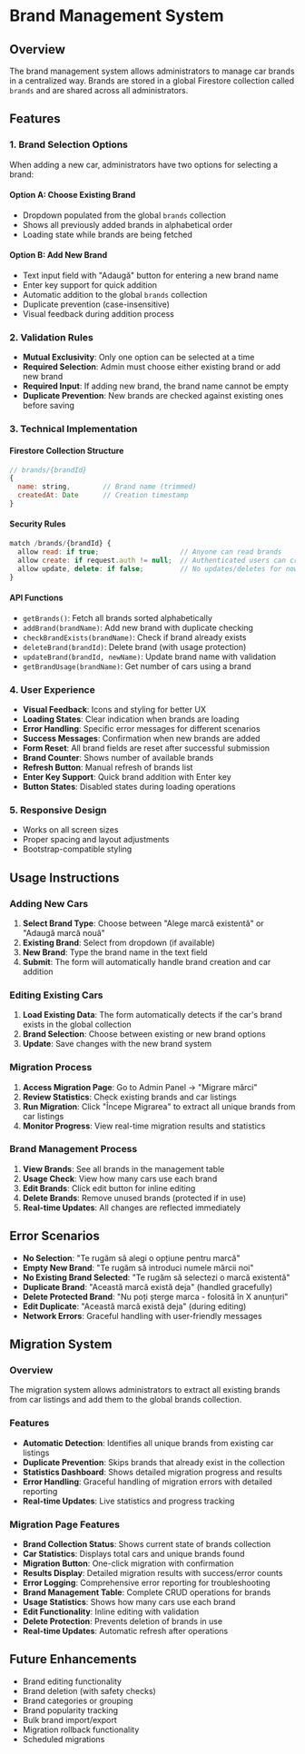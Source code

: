 # Brand Management System

## Overview
The brand management system allows administrators to manage car brands in a centralized way. Brands are stored in a global Firestore collection called `brands` and are shared across all administrators.

## Features

### 1. Brand Selection Options
When adding a new car, administrators have two options for selecting a brand:

#### Option A: Choose Existing Brand
- Dropdown populated from the global `brands` collection
- Shows all previously added brands in alphabetical order
- Loading state while brands are being fetched

#### Option B: Add New Brand
- Text input field with "Adaugă" button for entering a new brand name
- Enter key support for quick addition
- Automatic addition to the global `brands` collection
- Duplicate prevention (case-insensitive)
- Visual feedback during addition process

### 2. Validation Rules
- **Mutual Exclusivity**: Only one option can be selected at a time
- **Required Selection**: Admin must choose either existing brand or add new brand
- **Required Input**: If adding new brand, the brand name cannot be empty
- **Duplicate Prevention**: New brands are checked against existing ones before saving

### 3. Technical Implementation

#### Firestore Collection Structure
```javascript
// brands/{brandId}
{
  name: string,        // Brand name (trimmed)
  createdAt: Date      // Creation timestamp
}
```

#### Security Rules
```javascript
match /brands/{brandId} {
  allow read: if true;                    // Anyone can read brands
  allow create: if request.auth != null;  // Authenticated users can create
  allow update, delete: if false;         // No updates/deletes for now
}
```

#### API Functions
- `getBrands()`: Fetch all brands sorted alphabetically
- `addBrand(brandName)`: Add new brand with duplicate checking
- `checkBrandExists(brandName)`: Check if brand already exists
- `deleteBrand(brandId)`: Delete brand (with usage protection)
- `updateBrand(brandId, newName)`: Update brand name with validation
- `getBrandUsage(brandName)`: Get number of cars using a brand

### 4. User Experience
- **Visual Feedback**: Icons and styling for better UX
- **Loading States**: Clear indication when brands are loading
- **Error Handling**: Specific error messages for different scenarios
- **Success Messages**: Confirmation when new brands are added
- **Form Reset**: All brand fields are reset after successful submission
- **Brand Counter**: Shows number of available brands
- **Refresh Button**: Manual refresh of brands list
- **Enter Key Support**: Quick brand addition with Enter key
- **Button States**: Disabled states during loading operations

### 5. Responsive Design
- Works on all screen sizes
- Proper spacing and layout adjustments
- Bootstrap-compatible styling

## Usage Instructions

### Adding New Cars
1. **Select Brand Type**: Choose between "Alege marcă existentă" or "Adaugă marcă nouă"
2. **Existing Brand**: Select from dropdown (if available)
3. **New Brand**: Type the brand name in the text field
4. **Submit**: The form will automatically handle brand creation and car addition

### Editing Existing Cars
1. **Load Existing Data**: The form automatically detects if the car's brand exists in the global collection
2. **Brand Selection**: Choose between existing or new brand options
3. **Update**: Save changes with the new brand system

### Migration Process
1. **Access Migration Page**: Go to Admin Panel → "Migrare mărci"
2. **Review Statistics**: Check existing brands and car listings
3. **Run Migration**: Click "Începe Migrarea" to extract all unique brands from car listings
4. **Monitor Progress**: View real-time migration results and statistics

### Brand Management Process
1. **View Brands**: See all brands in the management table
2. **Usage Check**: View how many cars use each brand
3. **Edit Brands**: Click edit button for inline editing
4. **Delete Brands**: Remove unused brands (protected if in use)
5. **Real-time Updates**: All changes are reflected immediately

## Error Scenarios

- **No Selection**: "Te rugăm să alegi o opțiune pentru marcă"
- **Empty New Brand**: "Te rugăm să introduci numele mărcii noi"
- **No Existing Brand Selected**: "Te rugăm să selectezi o marcă existentă"
- **Duplicate Brand**: "Această marcă există deja" (handled gracefully)
- **Delete Protected Brand**: "Nu poți șterge marca - folosită în X anunțuri"
- **Edit Duplicate**: "Această marcă există deja" (during editing)
- **Network Errors**: Graceful handling with user-friendly messages

## Migration System

### Overview
The migration system allows administrators to extract all existing brands from car listings and add them to the global brands collection.

### Features
- **Automatic Detection**: Identifies all unique brands from existing car listings
- **Duplicate Prevention**: Skips brands that already exist in the collection
- **Statistics Dashboard**: Shows detailed migration progress and results
- **Error Handling**: Graceful handling of migration errors with detailed reporting
- **Real-time Updates**: Live statistics and progress tracking

### Migration Page Features
- **Brand Collection Status**: Shows current state of brands collection
- **Car Statistics**: Displays total cars and unique brands found
- **Migration Button**: One-click migration with confirmation
- **Results Display**: Detailed migration results with success/error counts
- **Error Logging**: Comprehensive error reporting for troubleshooting
- **Brand Management Table**: Complete CRUD operations for brands
- **Usage Statistics**: Shows how many cars use each brand
- **Edit Functionality**: Inline editing with validation
- **Delete Protection**: Prevents deletion of brands in use
- **Real-time Updates**: Automatic refresh after operations

## Future Enhancements

- Brand editing functionality
- Brand deletion (with safety checks)
- Brand categories or grouping
- Brand popularity tracking
- Bulk brand import/export
- Migration rollback functionality
- Scheduled migrations 